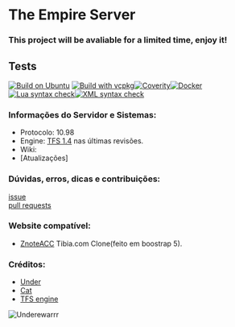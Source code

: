 # The Empire Server
### This project will be avaliable for a limited time, enjoy it!
## Tests
[![Build on Ubuntu](https://github.com/openistibia/the-realempire-server/actions/workflows/build-ubuntu.yml/badge.svg)](https://github.com/openistibia/the-realempire-server/actions/workflows/build-ubuntu.yml) [![Build with vcpkg](https://github.com/openistibia/the-realempire-server/actions/workflows/build-vcpkg.yml/badge.svg?branch=main)](https://github.com/openistibia/the-realempire-server/actions/workflows/build-vcpkg.yml)[![Coverity](https://github.com/openistibia/the-realempire-server/actions/workflows/coverity.yml/badge.svg)](https://github.com/openistibia/the-realempire-server/actions/workflows/coverity.yml)[![Docker](https://github.com/openistibia/the-realempire-server/actions/workflows/docker-image.yml/badge.svg)](https://github.com/openistibia/the-realempire-server/actions/workflows/docker-image.yml)<br>
[![Lua syntax check](https://github.com/openistibia/the-realempire-server/actions/workflows/lua-syntax.yml/badge.svg)](https://github.com/openistibia/the-realempire-server/actions/workflows/lua-syntax.yml)[![XML syntax check](https://github.com/openistibia/the-realempire-server/actions/workflows/xml-syntax.yml/badge.svg)](https://github.com/openistibia/the-realempire-server/actions/workflows/xml-syntax.yml)
### Informações do Servidor e Sistemas:
- Protocolo: 10.98
- Engine: [TFS 1.4](https://github.com/otland/forgottenserver/tree/1.4) nas últimas revisões.
- Wiki: 
- [Atualizações]

### Dúvidas, erros, dicas e contribuições:

[issue](https://github.com/openistibia/the-realempire-server/issues/new/choose) <br>
[pull requests](https://github.com/openistibia/the-realempire-server/pulls) 
### Website compatível:
- [ZnoteACC](https://github.com/openistibia/tibiacom-layout) Tibia.com Clone(feito em boostrap 5).

### Créditos:
- [Under](https://github.com/Underewarrr)
- [Cat](https://github.com/Nolisthon)
- [TFS engine](https://github.com/otland/forgottenserver/graphs/contributors)

<p align="left"> <img src="https://komarev.com/ghpvc/?username=openistibia" alt="Underewarrr" /> </p>
